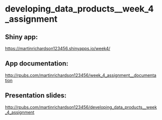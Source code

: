 # developing_data_products__week_4_assignment

## Shiny app:
https://martinrichardson123456.shinyapps.io/week4/

## App documentation:
http://rpubs.com/martinrichardson123456/week_4_assignment__documentation

## Presentation slides:
http://rpubs.com/martinrichardson123456/developing_data_products__week_4_assignment
